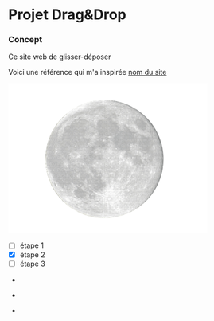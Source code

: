 # Projet Drag&Drop
### Concept

Ce site web de glisser-déposer

Voici une référence qui m'a inspirée [nom du site]()

![image](images/lune.png)

- [ ] étape 1
- [x] étape 2
- [ ] étape 3

-
*
-



